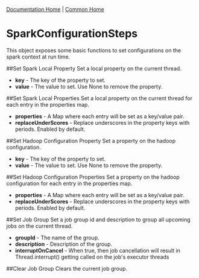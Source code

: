[Documentation Home](../../docs/readme.md) | [Common Home](../readme.md)

# SparkConfigurationSteps
This object exposes some basic functions to set configurations on the spark context at run time.

##Set Spark Local Property
Set a local property on the current thread.

* **key** - The key of the property to set.
* **value** - The value to set. Use None to remove the property.

##Set Spark Local Properties
Set a local property on the current thread for each entry in the properties map.

* **properties** - A Map where each entry will be set as a key/value pair.
* **replaceUnderScores** - Replace underscores in the property keys with periods. Enabled by default.

##Set Hadoop Configuration Property
Set a property on the hadoop configuration.

* **key** - The key of the property to set.
* **value** - The value to set. Use None to remove the property.

##Set Hadoop Configuration Properties
Set a property on the hadoop configuration for each entry in the properties map.

* **properties** - A Map where each entry will be set as a key/value pair.
* **replaceUnderScores** - Replace underscores in the property keys with periods. Enabled by default.

##Set Job Group
Set a job group id and description to group all upcoming jobs on the current thread.

* **groupId** - The name of the group.
* **description** - Description of the group.
* **interruptOnCancel** - When true, then job cancellation will result in Thread.interrupt()
 getting called on the job's executor threads
 
##Clear Job Group
Clears the current job group.
